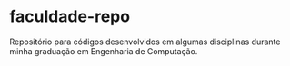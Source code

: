 # faculdade-repo
Repositório para códigos desenvolvidos em algumas disciplinas durante minha graduação em Engenharia de Computação.
